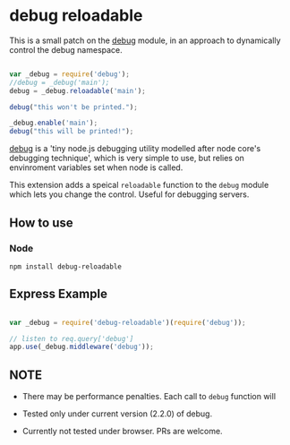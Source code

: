 
# debug reloadable

This is a small patch on the [debug](https://github.com/visionmedia/debug) module, in an approach to dynamically control the debug namespace.

```javascript

var _debug = require('debug');
//debug = _debug('main');
debug = _debug.reloadable('main');

debug("this won't be printed.");

_debug.enable('main');
debug("this will be printed!");

```

[debug](https://github.com/visionmedia/debug) is a 'tiny node.js debugging utility modelled after node core's debugging technique', which is very simple to use, but relies on envinroment variables set when node is called.

This extension adds a speical `reloadable` function to the `debug` module which lets you change the control. Useful for debugging servers.

## How to use

### Node

```
npm install debug-reloadable
```


## Express Example


```javascript

var _debug = require('debug-reloadable')(require('debug'));

// listen to req.query['debug']
app.use(_debug.middleware('debug'));


```


## NOTE

* There may be performance penalties. Each call to `debug` function will 

* Tested only under current version (2.2.0) of debug.

* Currently not tested under browser. PRs are welcome.

